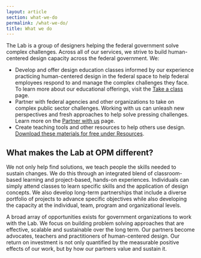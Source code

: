 ```yaml
---
layout: article
section: what-we-do
permalink: /what-we-do/
title: What we do
---
```


<p class="lab-content__lead">
  The Lab is a group of designers helping the federal government solve complex challenges. Across all of our services, we strive to build human-centered design capacity across the federal government. We:
</p>

*	Develop and offer design education classes informed by our experience practicing human-centered design in the federal space to help federal employees respond to and manage the complex challenges they face. To learn more about our educational offerings, visit the [Take a class](../take-a-class/) page.  
*	Partner with federal agencies and other organizations to take on complex public sector challenges. Working with us can unleash new perspectives and fresh approaches to help solve pressing challenges. Learn more on the [Partner with us](partner/) page.
*	Create teaching tools and other resources to help others use design. [Download these materials for free under Resources](resources/).
<!-- *	Host and participate in events across the country dedicated to bringing innovators together to build and support human-centered design as an effective approach for solving complex challenges. Visit [Events](events/) to learn more about upcoming opportunities. -->

## What makes the Lab at OPM different?

We not only help find solutions, we teach people the skills needed to sustain changes. We do this through an integrated blend of classroom-based learning and project-based, hands-on experiences. Individuals can simply attend classes to learn specific skills and the application of design concepts. We also develop long-term partnerships that include a diverse portfolio of projects to advance specific objectives while also developing the capacity at the individual, team, program and organizational levels.

A broad array of opportunities exists for government organizations to work with the Lab. We focus on building problem solving approaches that are effective, scalable and sustainable over the long term. Our partners become advocates, teachers and practitioners of human-centered design. Our return on investment is not only quantified by the measurable positive effects of our work, but by how our partners value and sustain it.

